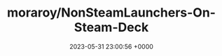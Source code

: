 ---
title: "moraroy/NonSteamLaunchers-On-Steam-Deck"
link: "https://github.com/moraroy/NonSteamLaunchers-On-Steam-Deck"
date: "2023-05-31 23:00:56 +0000"
description: "Installs the latest GE-Proton and Installs Non Steam Launchers under 1 Proton prefix folder and adds them to your steam library.  Currently Installs... Battle.net, Epic Games, Ubisoft, GOG, Origin, The EA App, Amazon Games, itch.io , Legacy Games, The Humble Games Collection, IndieGala and the Rockstar Games Launcher. Now with SD Card Support."
category: "github"
---